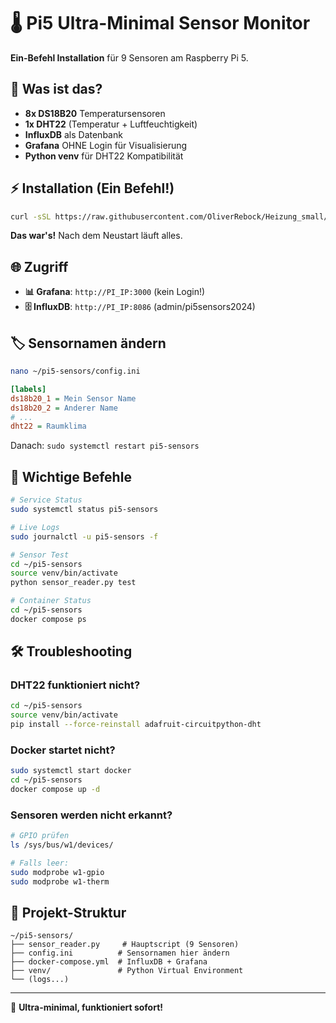 # 🌡️ Pi5 Ultra-Minimal Sensor Monitor

**Ein-Befehl Installation** für 9 Sensoren am Raspberry Pi 5.

## 🎯 Was ist das?

- **8x DS18B20** Temperatursensoren
- **1x DHT22** (Temperatur + Luftfeuchtigkeit)
- **InfluxDB** als Datenbank
- **Grafana** OHNE Login für Visualisierung
- **Python venv** für DHT22 Kompatibilität

## ⚡ Installation (Ein Befehl!)

```bash
curl -sSL https://raw.githubusercontent.com/OliverRebock/Heizung_small/main/install_simple.sh | bash
```

**Das war's!** Nach dem Neustart läuft alles.

## 🌐 Zugriff

- **📊 Grafana**: `http://PI_IP:3000` (kein Login!)
- **🗄️ InfluxDB**: `http://PI_IP:8086` (admin/pi5sensors2024)

## 🏷️ Sensornamen ändern

```bash
nano ~/pi5-sensors/config.ini
```

```ini
[labels]
ds18b20_1 = Mein Sensor Name
ds18b20_2 = Anderer Name
# ... 
dht22 = Raumklima
```

Danach: `sudo systemctl restart pi5-sensors`

## 🔧 Wichtige Befehle

```bash
# Service Status
sudo systemctl status pi5-sensors

# Live Logs
sudo journalctl -u pi5-sensors -f

# Sensor Test
cd ~/pi5-sensors
source venv/bin/activate  
python sensor_reader.py test

# Container Status
cd ~/pi5-sensors
docker compose ps
```

## 🛠️ Troubleshooting

### DHT22 funktioniert nicht?
```bash
cd ~/pi5-sensors
source venv/bin/activate
pip install --force-reinstall adafruit-circuitpython-dht
```

### Docker startet nicht?
```bash
sudo systemctl start docker
cd ~/pi5-sensors
docker compose up -d
```

### Sensoren werden nicht erkannt?
```bash
# GPIO prüfen
ls /sys/bus/w1/devices/

# Falls leer:
sudo modprobe w1-gpio
sudo modprobe w1-therm
```

## 📁 Projekt-Struktur

```
~/pi5-sensors/
├── sensor_reader.py     # Hauptscript (9 Sensoren)
├── config.ini          # Sensornamen hier ändern
├── docker-compose.yml  # InfluxDB + Grafana
├── venv/               # Python Virtual Environment
└── (logs...)
```

---

🎯 **Ultra-minimal, funktioniert sofort!**
